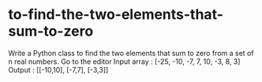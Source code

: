 # to-find-the-two-elements-that-sum-to-zero
Write a Python class to find the two elements that sum to zero from a set of n real numbers. Go to the editor Input array : [-25, -10, -7, 7, 10, -3, 8, 3] Output : [[-10,10], [-7,7], [-3,3]]
